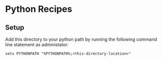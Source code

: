 # Python Recipes

## Setup
Add this directory to your python path by running the following command line statement as administator:
```DOS
setx PYTHONPATH "%PYTHONPATH%;<this-directory-location>"
```